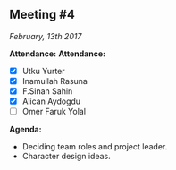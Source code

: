 Meeting #4
----------
*February, 13th 2017*


**Attendance:**
**Attendance:**
- [x] Utku Yurter
- [x] Inamullah Rasuna
- [x] F.Sinan Sahin
- [x] Alican Aydogdu
- [ ] Omer Faruk Yolal 

**Agenda:**
- Deciding team roles and project leader.
- Character design ideas.